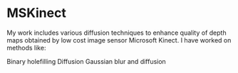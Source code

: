 # MSKinect

My work includes various diffusion techniques to enhance quality of depth maps obtained by low cost image sensor Microsoft Kinect. I have worked on methods like:

Binary holefilling
Diffusion
Gaussian blur and diffusion
